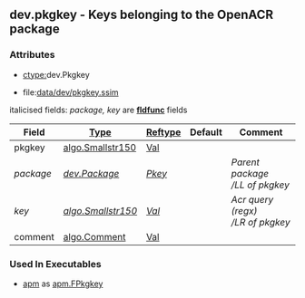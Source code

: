 ## dev.pkgkey - Keys belonging to the OpenACR package


### Attributes
<a href="#attributes"></a>
<!-- dev.mdmark  mdmark:MDSECTION  state:BEG_AUTO  param:Attributes -->
* [ctype:](/txt/ssimdb/dmmeta/ctype.md)dev.Pkgkey

* file:[data/dev/pkgkey.ssim](/data/dev/pkgkey.ssim)

italicised fields: *package, key* are [**fldfunc**](/txt/ssim.md#fldfunc) fields

|Field|[Type](/txt/ssimdb/dmmeta/ctype.md)|[Reftype](/txt/ssimdb/dmmeta/reftype.md)|Default|Comment|
|---|---|---|---|---|
|pkgkey|[algo.Smallstr150](/txt/protocol/algo/README.md#algo-smallstr150)|[Val](/txt/exe/amc/reftypes.md#val)|||
|*package*|*[dev.Package](/txt/ssimdb/dev/package.md)*|*[Pkey](/txt/exe/amc/reftypes.md#pkey)*||*Parent package<br>/LL of pkgkey*|
|*key*|*[algo.Smallstr150](/txt/protocol/algo/README.md#algo-smallstr150)*|*[Val](/txt/exe/amc/reftypes.md#val)*||*Acr query (regx)<br>/LR of pkgkey*|
|comment|[algo.Comment](/txt/protocol/algo/Comment.md)|[Val](/txt/exe/amc/reftypes.md#val)|||

<!-- dev.mdmark  mdmark:MDSECTION  state:END_AUTO  param:Attributes -->

### Used In Executables
<a href="#used-in-executables"></a>
<!-- dev.mdmark  mdmark:MDSECTION  state:BEG_AUTO  param:ImdbUses -->

* [apm](/txt/exe/apm/internals.md) as [apm.FPkgkey](/txt/exe/apm/internals.md#apm-fpkgkey)

<!-- dev.mdmark  mdmark:MDSECTION  state:END_AUTO  param:ImdbUses -->

